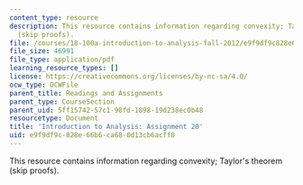 ```yaml
---
content_type: resource
description: This resource contains information regarding convexity; Taylor's theorem
  (skip proofs).
file: /courses/18-100a-introduction-to-analysis-fall-2012/e9f9df9c828e66b6ca680d13cb6acff0_MIT18_100AF12_Assign_20.pdf
file_size: 46991
file_type: application/pdf
learning_resource_types: []
license: https://creativecommons.org/licenses/by-nc-sa/4.0/
ocw_type: OCWFile
parent_title: Readings and Assignments
parent_type: CourseSection
parent_uid: 5ff15742-57c1-98fd-1898-19d238ec0b48
resourcetype: Document
title: 'Introduction to Analysis: Assignment 20'
uid: e9f9df9c-828e-66b6-ca68-0d13cb6acff0
---
```

This resource contains information regarding convexity; Taylor's theorem (skip proofs).